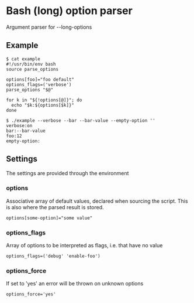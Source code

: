 Bash (long) option parser
===============

Argument parser for --long-options

Example
---------------

    $ cat example
    #!/usr/bin/env bash
    source parse_options
    
    options[foo]="foo default"
    options_flags=('verbose')
    parse_options "$@"
    
    for k in "${!options[@]}"; do
      echo "$k:${options[$k]}"
    done
    
    $ ./example --verbose --bar --bar-value --empty-option ''
    verbose:on
    bar:--bar-value
    foo:12
    empty-option:


## Settings

The settings are provided through the environment

### options

Associative array of default values, declared when sourcing the script.
This is also where the parsed result is stored.

    options[some-option]="some value"

### options\_flags

Array of options to be interpreted as flags, i.e. that have no value

    options_flags=('debug' 'enable-foo')

### options\_force

If set to 'yes' an error will be thrown on unknown options

    options_force='yes'

